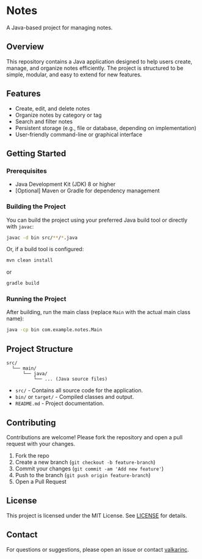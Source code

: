 # Notes

A Java-based project for managing notes.

## Overview

This repository contains a Java application designed to help users create, manage, and organize notes efficiently. The project is structured to be simple, modular, and easy to extend for new features.

## Features

- Create, edit, and delete notes
- Organize notes by category or tag
- Search and filter notes
- Persistent storage (e.g., file or database, depending on implementation)
- User-friendly command-line or graphical interface

## Getting Started

### Prerequisites

- Java Development Kit (JDK) 8 or higher
- [Optional] Maven or Gradle for dependency management

### Building the Project

You can build the project using your preferred Java build tool or directly with `javac`:

```sh
javac -d bin src/**/*.java
```

Or, if a build tool is configured:

```sh
mvn clean install
```
or
```sh
gradle build
```

### Running the Project

After building, run the main class (replace `Main` with the actual main class name):

```sh
java -cp bin com.example.notes.Main
```

## Project Structure

```
src/
  └── main/
      └── java/
          └── ... (Java source files)
```

- `src/` - Contains all source code for the application.
- `bin/` or `target/` - Compiled classes and output.
- `README.md` - Project documentation.

## Contributing

Contributions are welcome! Please fork the repository and open a pull request with your changes.

1. Fork the repo
2. Create a new branch (`git checkout -b feature-branch`)
3. Commit your changes (`git commit -am 'Add new feature'`)
4. Push to the branch (`git push origin feature-branch`)
5. Open a Pull Request

## License

This project is licensed under the MIT License. See [LICENSE](LICENSE) for details.

## Contact

For questions or suggestions, please open an issue or contact [valkarinc](https://github.com/valkarinc).
